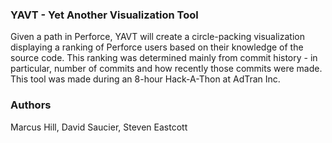 ### YAVT - Yet Another Visualization Tool

Given a path in Perforce, YAVT will create a circle-packing visualization displaying a ranking of Perforce users based on their knowledge of the source code. This ranking was determined mainly from commit history - in particular, number of commits and how recently those commits were made. This tool was made during an 8-hour Hack-A-Thon at AdTran Inc.

### Authors
Marcus Hill, David Saucier, Steven Eastcott
